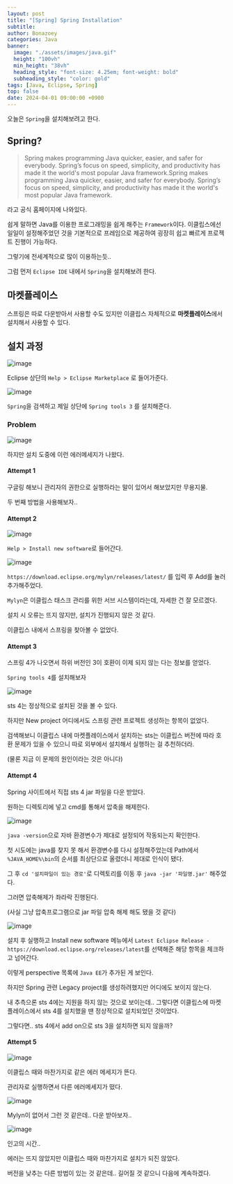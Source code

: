 ```yaml
---
layout: post
title: "[Spring] Spring Installation"
subtitle: 
author: Bonazoey
categories: Java
banner:
  image: "./assets/images/java.gif"
  height: "100vh"
  min_height: "38vh"
  heading_style: "font-size: 4.25em; font-weight: bold"
  subheading_style: "color: gold"
tags: [Java, Eclipse, Spring]
top: false
date: 2024-04-01 09:00:00 +0900
---
```



오늘은 `Spring`을 설치해보려고 한다.

## Spring?

> Spring makes programming Java quicker, easier, and safer for everybody. Spring’s focus on speed, simplicity, and productivity has made it the world's most popular Java framework.Spring makes programming Java quicker, easier, and safer for everybody. Spring’s focus on speed, simplicity, and productivity has made it the world's most popular Java framework.

라고 공식 홈페이지에 나와있다.

쉽게 말하면 Java를 이용한 프로그래밍을 쉽게 해주는 `Framework`이다. 이클립스에선 일일이 설정해주었던 것을 기본적으로 프레임으로 제공하여 굉장히 쉽고 빠르게 프로젝트 진행이 가능하다.

그렇기에 전세계적으로 많이 이용하는듯..

그럼 먼저 `Eclipse IDE` 내에서 `Spring`을 설치해보려 한다.

## 마켓플레이스

스프링은 따로 다운받아서 사용할 수도 있지만 이클립스 자체적으로 **마켓플레이스**에서 설치해서 사용할 수 있다.


## 설치 과정

![image](https://github.com/bonazoey/bonazoey.github.io/assets/142956374/39c26663-e018-4ee4-a199-d18805c9c6b8)

Eclipse 상단의 `Help > Eclipse Marketplace` 로 들어가준다.

![image](https://github.com/bonazoey/bonazoey.github.io/assets/142956374/43333490-e238-471e-8ae9-22885f0fb96a)

`Spring`을 검색하고 제일 상단에 `Spring tools 3` 를 설치해준다.

### Problem

![image](https://github.com/bonazoey/bonazoey.github.io/assets/142956374/ba0218a4-11a2-49df-b016-7e52a8f06aee)

하지만 설치 도중에 이런 에러메세지가 나왔다.

#### Attempt 1

구글링 해보니 관리자의 권한으로 실행하라는 말이 있어서 해보았지만 무용지물.

두 번째 방법을 사용해보자..

#### Attempt 2

![image](https://github.com/bonazoey/bonazoey.github.io/assets/142956374/b3124d70-c34f-49d2-85d6-26df2471dbf4)

`Help > Install new software`로 들어간다.

![image](https://github.com/bonazoey/bonazoey.github.io/assets/142956374/d3ee005e-d943-4a23-b559-4b18a9b4a59f)

`https://download.eclipse.org/mylyn/releases/latest/` 를 입력 후 Add를 눌러 추가해주었다.

`Mylyn`은 이클립스 태스크 관리를 위한 서브 시스템이라는데, 자세한 건 잘 모르겠다.

설치 시 오류는 뜨지 않지만, 설치가 진행되지 않은 것 같다.

이클립스 내에서 스프링을 찾아볼 수 없었다.

#### Attempt 3

스프링 4가 나오면서 하위 버전인 3이 호환이 이제 되지 않는 다는 정보를 얻었다.

`Spring tools 4`를 설치해보자

![image](https://github.com/bonazoey/bonazoey.github.io/assets/142956374/86e4df4f-c6fb-4c1c-a044-57ae8675c2a9)

sts 4는 정상적으로 설치된 것을 볼 수 있다.

하지만 New project 어디에서도 스프링 관련 프로젝트 생성하는 항목이 없었다.

검색해보니 이클립스 내에 마켓플레이스에서 설치하는 sts는 이클립스 버전에 따라 호환 문제가 있을 수 있으니 따로 외부에서 설치해서 실행하는 걸 추천하더라.

(물론 지금 이 문제의 원인이라는 것은 아니다)

#### Attempt 4

Spring 사이트에서 직접 sts 4 jar 파일을 다운 받았다.

원하는 디렉토리에 넣고 cmd를 통해서 압축을 해제한다.

![image](https://github.com/bonazoey/bonazoey.github.io/assets/142956374/e2308085-a6e9-4ead-a612-34305c478c58)

`java -version`으로 자바 환경변수가 제대로 설정되어 작동되는지 확인한다.

첫 시도에는 java를 찾지 못 해서 환경변수를 다시 설정해주었는데 Path에서 `%JAVA_HOME%\bin`의 순서를 최상단으로 올렸더니 제대로 인식이 됐다.

그 후 `cd '설치파일이 있는 경로'`로 디렉토리를 이동 후 `java -jar '파일명.jar'` 해주었다.

그러면 압축해제가 좌라락 진행된다.

(사실 그냥 압축프로그램으로 jar 파일 압축 해제 해도 됐을 것 같다)

![image](https://github.com/bonazoey/bonazoey.github.io/assets/142956374/0b1d9671-4b79-4c1f-945b-c37a45ecf3cc)

설치 후 실행하고 Install new software 메뉴에서 `Latest Eclipse Release - https://download.eclipse.org/releases/latest`를 선택해준 해당 항목을 체크하고 넘어간다.

이렇게 perspective 목록에 `Java EE`가 추가된 게 보인다.

하지만 Spring 관련 Legacy project를 생성하려했지만 어디에도 보이지 않는다.

내 추측으론 sts 4에는 지원을 하지 않는 것으로 보이는데.. 그렇다면 이클립스에 마켓플레이스에서 sts 4를 설치했을 땐 정상적으로 설치되었던 것이었다.

그렇다면.. sts 4에서 add on으로 sts 3을 설치하면 되지 않을까?

#### Attempt 5

![image](https://github.com/bonazoey/bonazoey.github.io/assets/142956374/7d125340-a893-4ac9-94c8-b0e07e145981)

이클립스 때와 마찬가지로 같은 에러 메세지가 뜬다.

관리자로 실행하면서 다른 에러메세지가 떴다.

![image](https://github.com/bonazoey/bonazoey.github.io/assets/142956374/c3dcd508-fc56-4a93-9ac6-3e50fb28a1b3)

Mylyn이 없어서 그런 것 같은데.. 다운 받아보자..

![image](https://github.com/bonazoey/bonazoey.github.io/assets/142956374/57e467fb-83c1-4996-8e37-769e817ced66)

인고의 시간..

에러는 뜨지 않았지만 이클립스 때와 마찬가지로 설치가 되진 않았다.

버전을 낮추는 다른 방법이 있는 것 같은데.. 길어질 것 같으니 다음에 계속하겠다.

